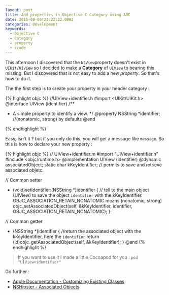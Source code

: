 ```yaml
---
layout: post
title: Add properties in Objective C Category using ARC
date: 2015-08-06T22:22:22.000Z
categories: Development
keywords:
  - Objective C
  - Category
  - property
  - xcode
---
```


This afternoon I discovered that the `NSView`property doesn't exist in `UIKit/UIView` so I decided to make a  **Category** of `UIView` to bearing this missing. But I discovered that is not easy to add a new _property_. So that's how to do it.

The the first step is to create your property in your header category :

{% highlight objc %}
//UIView+identifier.h
#import <UIKit/UIKit.h>
@interface UIView (identifier)
/**
* A simple property to identify a view.
*/
@property NSString *identifier; //(nonatomic, strong) by defaults
@end

{% endhighlight %}

Easy, isn't it ?  but if you only do this, you will get a message like `message`. So this is how to declare your new property :

{% highlight objc %}
// UIView+identifier.m
#import "UIView+identifier.h"
#include <objc/runtime.h>
@implementation UIView (identifier)
@dynamic associatedObject;
static char kKeyIdentifier; // permits to save and retrieve associated objetc.

// Common setter
- (void)setIdentifier:(NSString *)identifier {
    // tell to the main object (UIView) to save the object `identifier` with the kKeyIdentifier. OBJC_ASSOCIATION_RETAIN_NONATOMIC means (nonatomic, strong)
    objc_setAssociatedObject(self, &kKeyIdentifier, identifier, OBJC_ASSOCIATION_RETAIN_NONATOMIC);
}

// Common getter
- (NSString *)identifier {
    //return the associated object with the kKeyIdentifier, here the `identifier`
    return (id)objc_getAssociatedObject(self, &kKeyIdentifier);
}
@end
{% endhighlight %}


> If you want to use it I made a little Cocoapod for you : `pod "UIView+identifier"`

Go further :

- [Apple Documentation - Customizing Existing Classes](https://developer.apple.com/library/ios/documentation/Cocoa/Conceptual/ProgrammingWithObjectiveC/CustomizingExistingClasses/CustomizingExistingClasses.html)
- [NSHipster - Associated Objects](http://nshipster.com/associated-objects/)
